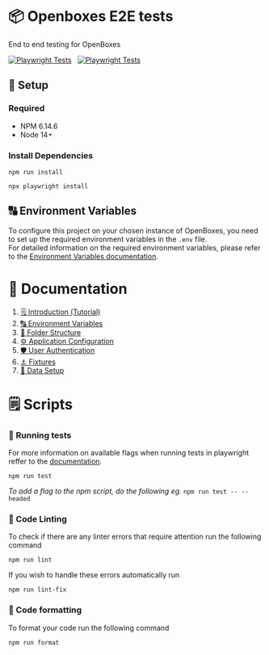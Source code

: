 # 📦 Openboxes E2E tests
End to end testing for OpenBoxes

[![Playwright Tests](https://img.shields.io/badge/Latest_E2E_run-report-blue)](https://openboxes.github.io/openboxes-e2e/)
&nbsp;
[![Playwright Tests](https://github.com/openboxes/openboxes-e2e/actions/workflows/playwright.yml/badge.svg?branch=main)](https://github.com/openboxes/openboxes-e2e/actions/workflows/playwright.yml)

## 🧰 Setup
### Required
- NPM 6.14.6
- Node 14+

### Install Dependencies

```
npm run install

npx playwright install
```

## 🔠 Environment Variables
To configure this project on your chosen instance of OpenBoxes, you need to set up the required environment variables in the `.env` file.
<br>
For detailed information on the required environment variables, please refer to the [Environment Variables documentation](documentation/EnvironmentVariables.md#required-variables).


# 📖 Documentation
1. [🗒️ Introduction (Tutorial)](/documentation/Tutorial.md)
2. [🔠 Environment Variables](/documentation/EnvironmentVariables.md)
3. [📂 Folder Structure](/documentation/ProjectFolderStructure.md)
4. [⚙️ Application Configuration](/documentation/ApplicationConfiguration.md)
5. [🛡️ User Authentication](/documentation/Authentication.md)
6. [⚓ Fixtures](/documentation/Fixtures.md)
7. [🧰 Data Setup](/documentation/DataSetup.md)


# 🗒️ Scripts

### 🧪 Running tests
For more information on available flags when running tests in playwright reffer to the [documentation](https://playwright.dev/docs/running-tests).
```
npm run test
```
_To add a flag to the npm script, do the following eg._ `npm run test -- --headed`

### 🧹 Code Linting
To check if there are any linter errors that require attention run the following command

```
npm run lint
```
If you wish to handle these errors automatically run
```
npm run lint-fix
```

### 🧱 Code formatting

To format your code run the following command 
```
npm run format
```
